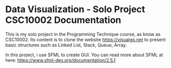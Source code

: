 # Data Visualization - Solo Project CSC10002 Documentation 
This is my solo project in the Programming Technique course, as know as CSC10002. Its content is to clone the website https://visualgo.net to present basic 
structures such as Linked List, Stack, Queue, Array.

In this project, i use SFML to create GUI. You can read more about SFML at here: https://www.sfml-dev.org/documentation/2.5.1

